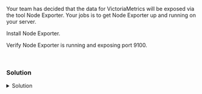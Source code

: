 Your team has decided that the data for VictoriaMetrics will be exposed via the tool Node Exporter. Your jobs is to get Node Exporter up and running on your server.

Install Node Exporter.

Verify Node Exporter is running and exposing port 9100.

<br>

### Solution
<details>
<summary>Solution</summary>
Download and unpackage a current version of Node Exporter and move to the extracted folder.

```plain
apt install -y prometheus-node-exporter prometheus-node-exporter-collectors
```{{exec}}

Start Node Exporter
```plain
systemctl start prometheus-node-exporter 
```{{exec}}


Now that you've checked everything, make sure the daemon will restart after reboot.

```plain
systemctl enable prometheus-node-exporter.service.service --now
```{{exec}}

Verify that Node Exporter is running and exposing the proper port.

```plain
systemctl status prometheus-node-exporter.service --no-pager
sleep 2
curl http://localhost:9100/metrics
```{{exec}}

What data can you see exposed? Don't worry if it's not well formatted for you to process, it's in the correct configuration for Prometheus to scrape.

</details>